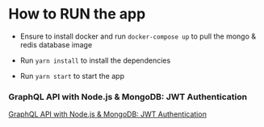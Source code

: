 # How to RUN the app

- Ensure to install docker and run `docker-compose up` to pull the mongo & redis database image

- Run `yarn install` to install the dependencies

- Run `yarn start` to start the app

### GraphQL API with Node.js & MongoDB: JWT Authentication

[GraphQL API with Node.js & MongoDB: JWT Authentication](https://codevoweb.com/graphql-api-with-node-mongodb-jwt-authentication)

